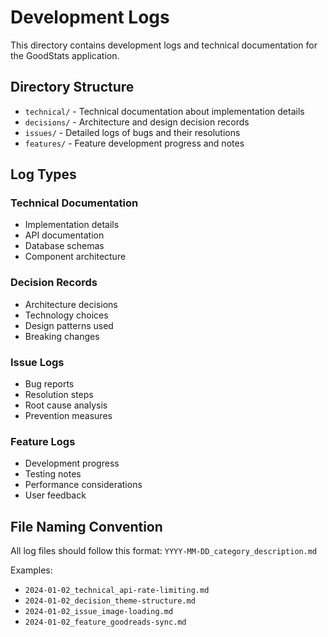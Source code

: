 # Development Logs

This directory contains development logs and technical documentation for the GoodStats application.

## Directory Structure

- `technical/` - Technical documentation about implementation details
- `decisions/` - Architecture and design decision records
- `issues/` - Detailed logs of bugs and their resolutions
- `features/` - Feature development progress and notes

## Log Types

### Technical Documentation
- Implementation details
- API documentation
- Database schemas
- Component architecture

### Decision Records
- Architecture decisions
- Technology choices
- Design patterns used
- Breaking changes

### Issue Logs
- Bug reports
- Resolution steps
- Root cause analysis
- Prevention measures

### Feature Logs
- Development progress
- Testing notes
- Performance considerations
- User feedback

## File Naming Convention

All log files should follow this format:
`YYYY-MM-DD_category_description.md`

Examples:
- `2024-01-02_technical_api-rate-limiting.md`
- `2024-01-02_decision_theme-structure.md`
- `2024-01-02_issue_image-loading.md`
- `2024-01-02_feature_goodreads-sync.md` 